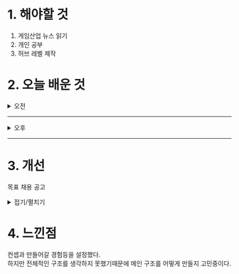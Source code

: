 
# 1. 해야할 것

1. 게임산업 뉴스 읽기 
2. 개인 공부  
3. 허브 레벨 제작


# 2. 오늘 배운 것

<details>
<summary>오전</summary>

## 오늘의 뉴스
### [기사: 드래곤소드](https://www.gameinsight.co.kr/news/articleView.html?idxno=34359)
![image](https://github.com/user-attachments/assets/1689685d-0f0d-42e7-8f34-a9fe138daea6)
```
원신에 MMORPG를 합친 느낌이랄까
원신은 콘솔 느낌이면 드래곤소드는 멀티플레이 지향형 레이드 등으로
좀 더 사람들과 함께 게임하는걸 목표로 하고 있는 것 같다.
그래픽은 마음에 드는데 어떤 방식으로 재미를 줄지가 기대된다.
```


</details>

****

<details>
<summary>오후</summary>

## 레벨 디자인 설계
### 레벨 구조 잡기
![image](https://github.com/user-attachments/assets/f13bc372-fefd-4845-ac6f-2b0ceb6f9e31)



### [허브 레벨 디자인](https://namu.wiki/w/%ED%97%88%EB%B8%8C(%EB%A0%88%EB%B2%A8%20%EB%94%94%EC%9E%90%EC%9D%B8))
![image](https://github.com/user-attachments/assets/b24a9639-694b-4226-aeb1-56c838ee2b88)

![image](https://github.com/user-attachments/assets/702335b9-6c32-452a-8232-df6e2a7c1dd0)

![image](https://github.com/user-attachments/assets/54ae4cbc-e188-43d1-bc5c-b9bf78b0c097)

![image](https://github.com/user-attachments/assets/bdc6f56e-ed05-4bf7-8fb2-f4eb98f75195)

</details>

****


# 3. 개선
목표 채용 공고

<details>
<summary>접기/펼치기</summary>

![image](https://github.com/user-attachments/assets/8ebd103b-2caf-4e9f-91ed-3d5cbf73937c)

[채용공고: 레벨디자이너](https://career.nexon.com/user/recruit/member/postDetail?joinCorp=NO&reNo=20250008&currentPage=0)


</details>



# 4. 느낀점
컨셉과 만들어갈 경험등을 설정했다.\
하지만 전체적인 구조를 생각하지 못했기때문에 메인 구조를 어떻게 만들지 고민중이다.
